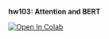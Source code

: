 **hw103: Attention and BERT**

[![Open In Colab](https://colab.research.google.com/assets/colab-badge.svg)](https://colab.research.google.com/github/girafe-ai/ml-course/blob/25s_harbour/homeworks/hw103_attention_and_bert/hw_attention_and_bert.ipynb)
